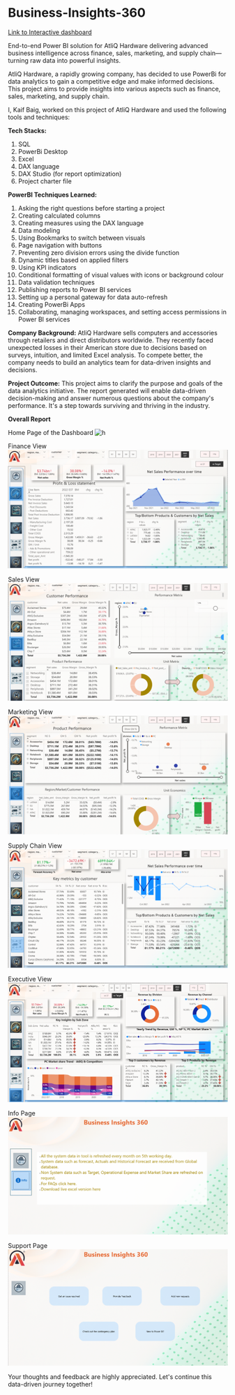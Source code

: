 # Business-Insights-360

[Link to Interactive dashboard](https://app.powerbi.com/groups/me/apps/ebe7e6c9-846b-490c-9fb0-a1896eb9abc2/reports/1b2bd244-f6b5-4db7-b32f-fd599b64d5be/9161a69e89065de8188d?experience=power-bi)

End-to-end Power BI solution for AtliQ Hardware delivering advanced business intelligence across finance, sales, marketing, and supply chain—turning raw data into powerful insights.

AtliQ Hardware, a rapidly growing company, has decided to use PowerBi for data analytics to gain a competitive edge and make informed decisions. This project aims to provide insights into various aspects such as finance, sales, marketing, and supply chain.

I, Kaif Baig, worked on this project of AtliQ Hardware and used the following tools and techniques:

**Tech Stacks:**

1. SQL
2. PowerBi Desktop
3. Excel
4. DAX language
5. DAX Studio (for report optimization)
6. Project charter file

**PowerBI Techniques Learned:**

1.  Asking the right questions before starting a project
2.  Creating calculated columns
3.  Creating measures using the DAX language
4.  Data modeling
5.  Using Bookmarks to switch between visuals
6.  Page navigation with buttons
7.  Preventing zero division errors using the divide function
8.  Dynamic titles based on applied filters
9.  Using KPI indicators
10. Conditional formatting of visual values with icons or background colour
11. Data validation techniques
12. Publishing reports to Power BI services
13. Setting up a personal gateway for data auto-refresh
14. Creating PowerBi Apps
15. Collaborating, managing workspaces, and setting access permissions in Power BI services

**Company Background:**
AtliQ Hardware sells computers and accessories through retailers and direct distributors worldwide. They recently faced unexpected losses in their American store due to decisions based on surveys, intuition, and limited Excel analysis. To compete better, the company needs to build an analytics team for data-driven insights and decisions.

**Project Outcome:**
This project aims to clarify the purpose and goals of the data analytics initiative. The report generated will enable data-driven decision-making and answer numerous questions about the company's performance. It's a step towards surviving and thriving in the industry.

**Overall Report**

Home Page of the Dashboard
![h](https://github.com/user-attachments/assets/6dd5e4e9-e8fa-4a57-905e-4228c91b15a3)

Finance View
![f](https://github.com/kaifbaig06/Business-Insights-360/blob/main/Finance.png.png)

Sales View
![s](https://github.com/kaifbaig06/Business-Insights-360/blob/main/Sales.png.png)

Marketing View
![m](https://github.com/kaifbaig06/Business-Insights-360/blob/main/Marketing.png.png)

Supply Chain View
![sp](https://github.com/kaifbaig06/Business-Insights-360/blob/main/Supply%20chain.png.png)

Executive View
![e](https://github.com/kaifbaig06/Business-Insights-360/blob/main/Executive.png.png)

Info Page
![i](https://github.com/kaifbaig06/Business-Insights-360/blob/main/Information.png.png)

Support Page
![sprt](https://github.com/kaifbaig06/Business-Insights-360/blob/main/Support.png.png)

Your thoughts and feedback are highly appreciated. Let's continue this data-driven journey together!
